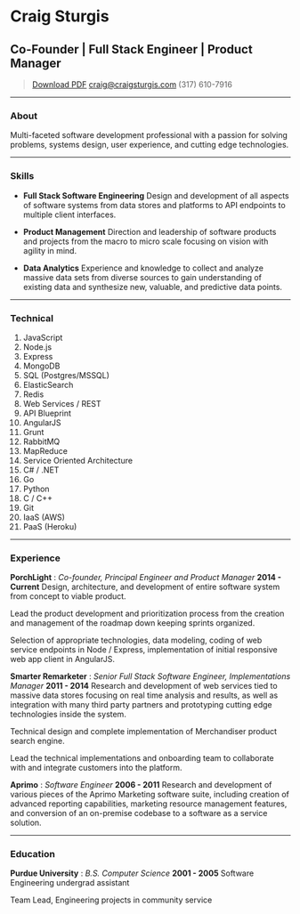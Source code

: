 # Craig Sturgis
## Co-Founder | Full Stack Engineer | Product Manager

> [Download PDF](resume.pdf)
> [craig@craigsturgis.com](craig@craigsturgis.com)
> (317) 610-7916

---

### About

Multi-faceted software development professional with a passion for solving problems, systems design, user experience, and cutting edge technologies.

---

### Skills

* **Full Stack Software Engineering**
  Design and development of all aspects of software systems from data stores and platforms to API endpoints to multiple client interfaces.

* **Product Management**
  Direction and leadership of software products and projects from the macro to micro scale focusing on vision with agility in mind.

* **Data Analytics**
  Experience and knowledge to collect and analyze massive data sets from diverse sources to gain understanding of existing data and synthesize new, valuable, and predictive data points.

---

### Technical

1. JavaScript
1. Node.js
1. Express
1. MongoDB
1. SQL (Postgres/MSSQL)
1. ElasticSearch
1. Redis
1. Web Services / REST
1. API Blueprint
1. AngularJS
1. Grunt
1. RabbitMQ
1. MapReduce
1. Service Oriented Architecture
1. C# / .NET
1. Go
1. Python
1. C / C++
1. Git
1. IaaS (AWS)
1. PaaS (Heroku)

---

### Experience

**PorchLight** : *Co-founder, Principal Engineer and Product Manager*    __2014 - Current__
 Design, architecture, and development of entire software system from concept to viable product.

 Lead the product development and prioritization process from the creation and management of the roadmap down keeping sprints organized.

 Selection of appropriate technologies, data modeling, coding of web service endpoints in Node / Express, implementation of initial responsive web app client in AngularJS.

**Smarter Remarketer** : *Senior Full Stack Software Engineer, Implementations Manager*    __2011 - 2014__
 Research and development of web services tied to massive data stores focusing on real time analysis and results, as well as integration with many third party partners and prototyping cutting edge technologies inside the system.

 Technical design and complete implementation of Merchandiser product search engine.

 Lead the technical implementations and onboarding team to collaborate with and integrate customers into the platform.

**Aprimo** : *Software Engineer*    __2006 - 2011__
 Research and development of various pieces of the Aprimo Marketing software suite, including creation of advanced reporting capabilities, marketing resource management features, and conversion of an on-premise codebase to a software as a service solution.

---

### Education

**Purdue University** : *B.S. Computer Science*    __2001 - 2005__
 Software Engineering undergrad assistant

 Team Lead, Engineering projects in community service



